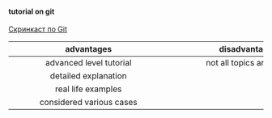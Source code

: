 #### tutorial on git

[<div style="align-items: center;left:50%;">Скринкаст по Git</div>](https://www.youtube.com/watch?v=QkY8lXZuiqQ&list=PLDyvV36pndZHkDRik6kKF6gSb0N0W995h&index=1)

|<div style="width:300px">advantages</div>|<div style="width:300px">disadvantages</div>|  
| :-------------------------------: | :----------------------------: |
| advanced level tutorial | not all topics are there |
| detailed explanation  | |
| real life examples |  |
| considered various cases |  |

